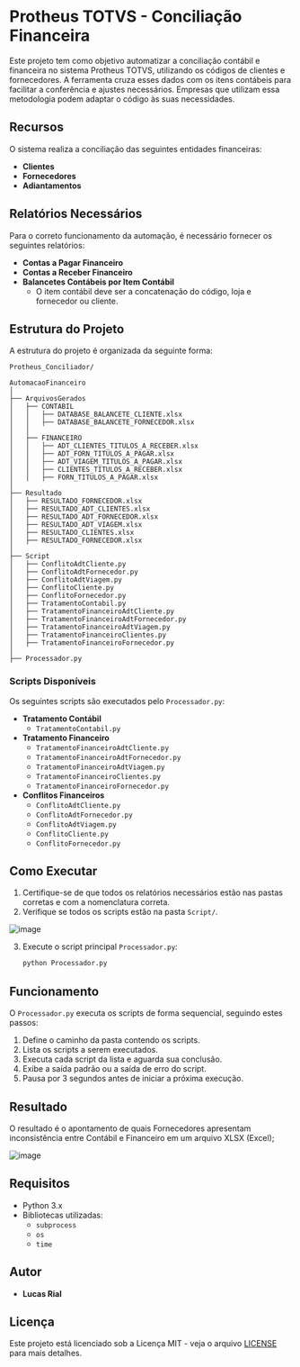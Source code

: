 # Protheus TOTVS - Conciliação Financeira

Este projeto tem como objetivo automatizar a conciliação contábil e financeira no sistema Protheus TOTVS, utilizando os códigos de clientes e fornecedores. A ferramenta cruza esses dados com os itens contábeis para facilitar a conferência e ajustes necessários. Empresas que utilizam essa metodologia podem adaptar o código às suas necessidades.

## Recursos

O sistema realiza a conciliação das seguintes entidades financeiras:
- **Clientes**
- **Fornecedores**
- **Adiantamentos**

## Relatórios Necessários

Para o correto funcionamento da automação, é necessário fornecer os seguintes relatórios:

- **Contas a Pagar Financeiro**
- **Contas a Receber Financeiro**
- **Balancetes Contábeis por Item Contábil**
  - O item contábil deve ser a concatenação do código, loja e fornecedor ou cliente.

## Estrutura do Projeto

A estrutura do projeto é organizada da seguinte forma:

```
Protheus_Conciliador/

AutomacaoFinanceiro
│
├── ArquivosGerados
│   ├── CONTABIL
│   │   ├── DATABASE_BALANCETE_CLIENTE.xlsx
│   │   ├── DATABASE_BALANCETE_FORNECEDOR.xlsx
│   │
│   ├── FINANCEIRO
│   │   ├── ADT_CLIENTES_TITULOS_A_RECEBER.xlsx
│   │   ├── ADT_FORN_TITULOS_A_PAGAR.xlsx
│   │   ├── ADT_VIAGEM_TITULOS_A_PAGAR.xlsx
│   │   ├── CLIENTES_TITULOS_A_RECEBER.xlsx
│   │   ├── FORN_TITULOS_A_PAGAR.xlsx
│
├── Resultado
│   ├── RESULTADO_FORNECEDOR.xlsx
│   ├── RESULTADO_ADT_CLIENTES.xlsx
│   ├── RESULTADO_ADT_FORNECEDOR.xlsx
│   ├── RESULTADO_ADT_VIAGEM.xlsx
│   ├── RESULTADO_CLIENTES.xlsx
│   ├── RESULTADO_FORNECEDOR.xlsx
│
├── Script
│   ├── ConflitoAdtCliente.py
│   ├── ConflitoAdtFornecedor.py
│   ├── ConflitoAdtViagem.py
│   ├── ConflitoCliente.py
│   ├── ConflitoFornecedor.py
│   ├── TratamentoContabil.py
│   ├── TratamentoFinanceiroAdtCliente.py
│   ├── TratamentoFinanceiroAdtFornecedor.py
│   ├── TratamentoFinanceiroAdtViagem.py
│   ├── TratamentoFinanceiroClientes.py
│   ├── TratamentoFinanceiroFornecedor.py
│
├── Processador.py

```

### Scripts Disponíveis

Os seguintes scripts são executados pelo `Processador.py`:

- **Tratamento Contábil**
  - `TratamentoContabil.py`
- **Tratamento Financeiro**
  - `TratamentoFinanceiroAdtCliente.py`
  - `TratamentoFinanceiroAdtFornecedor.py`
  - `TratamentoFinanceiroAdtViagem.py`
  - `TratamentoFinanceiroClientes.py`
  - `TratamentoFinanceiroFornecedor.py`
- **Conflitos Financeiros**
  - `ConflitoAdtCliente.py`
  - `ConflitoAdtFornecedor.py`
  - `ConflitoAdtViagem.py`
  - `ConflitoCliente.py`
  - `ConflitoFornecedor.py`

## Como Executar

1. Certifique-se de que todos os relatórios necessários estão nas pastas corretas e com a nomenclatura correta.
2. Verifique se todos os scripts estão na pasta `Script/`.

![image](https://github.com/user-attachments/assets/902289b8-31e9-4f7d-934b-dc5ace6d406b)



3. Execute o script principal `Processador.py`:

    ```sh
    python Processador.py
    ```

## Funcionamento

O `Processador.py` executa os scripts de forma sequencial, seguindo estes passos:

1. Define o caminho da pasta contendo os scripts.
2. Lista os scripts a serem executados.
3. Executa cada script da lista e aguarda sua conclusão.
4. Exibe a saída padrão ou a saída de erro do script.
5. Pausa por 3 segundos antes de iniciar a próxima execução.

## Resultado

O resultado é o apontamento de quais Fornecedores apresentam inconsistência entre Contábil e Financeiro em um arquivo XLSX (Excel);

![image](https://github.com/user-attachments/assets/fd6aec9a-e61b-4b27-80aa-c15586801201)

## Requisitos

- Python 3.x
- Bibliotecas utilizadas:
  - `subprocess`
  - `os`
  - `time`

## Autor

- **Lucas Rial**

## Licença

Este projeto está licenciado sob a Licença MIT - veja o arquivo [LICENSE](LICENSE) para mais detalhes.


